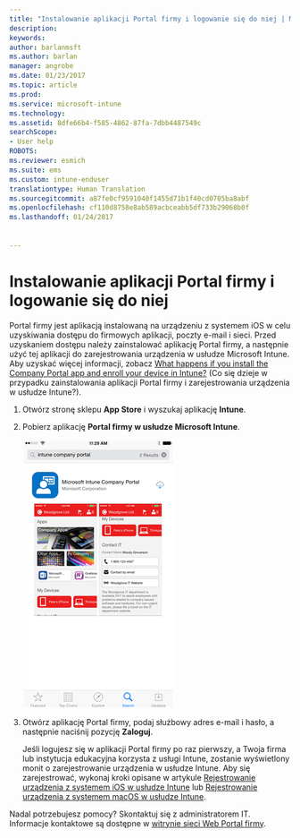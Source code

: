 ```yaml
---
title: "Instalowanie aplikacji Portal firmy i logowanie się do niej | Microsoft Docs"
description: 
keywords: 
author: barlanmsft
ms.author: barlan
manager: angrobe
ms.date: 01/23/2017
ms.topic: article
ms.prod: 
ms.service: microsoft-intune
ms.technology: 
ms.assetid: 8dfe66b4-f585-4862-87fa-7dbb4487549c
searchScope:
- User help
ROBOTS: 
ms.reviewer: esmich
ms.suite: ems
ms.custom: intune-enduser
translationtype: Human Translation
ms.sourcegitcommit: a87fe0cf9591040f1455d71b1f40cd0705ba8abf
ms.openlocfilehash: cf110d8758e8ab589acbceabb5df733b29068b0f
ms.lasthandoff: 01/24/2017


---
```



# <a name="install-and-sign-in-to-the-company-portal-app"></a>Instalowanie aplikacji Portal firmy i logowanie się do niej

Portal firmy jest aplikacją instalowaną na urządzeniu z systemem iOS w celu uzyskiwania dostępu do firmowych aplikacji, poczty e-mail i sieci.  Przed uzyskaniem dostępu należy zainstalować aplikację Portal firmy, a następnie użyć tej aplikacji do zarejestrowania urządzenia w usłudze Microsoft Intune. Aby uzyskać więcej informacji, zobacz [What happens if you install the Company Portal app and enroll your device in Intune?](what-happens-if-you-install-the-company-portal-app-and-enroll-your-device-in-intune-ios.md) (Co się dzieje w przypadku zainstalowania aplikacji Portal firmy i zarejestrowania urządzenia w usłudze Intune?).

1.  Otwórz stronę sklepu **App Store** i wyszukaj aplikację **Intune**.

2.  Pobierz aplikację **Portal firmy w usłudze Microsoft Intune**.

    ![Pobieranie aplikacji Portal firmy w usłudze Intune](./media/ios-cpinstall-1-cpinstore.png)

3.  Otwórz aplikację Portal firmy, podaj służbowy adres e-mail i hasło, a następnie naciśnij pozycję **Zaloguj**.

    Jeśli logujesz się w aplikacji Portal firmy po raz pierwszy, a Twoja firma lub instytucja edukacyjna korzysta z usługi Intune, zostanie wyświetlony monit o zarejestrowanie urządzenia w usłudze Intune. Aby się zarejestrować, wykonaj kroki opisane w artykule [Rejestrowanie urządzenia z systemem iOS w usłudze Intune](enroll-your-device-in-intune-ios.md) lub [Rejestrowanie urządzenia z systemem macOS w usłudze Intune](enroll-your-device-in-intune-macos.md).

Nadal potrzebujesz pomocy? Skontaktuj się z administratorem IT. Informacje kontaktowe są dostępne w [witrynie sieci Web Portal firmy](http://portal.manage.microsoft.com).

